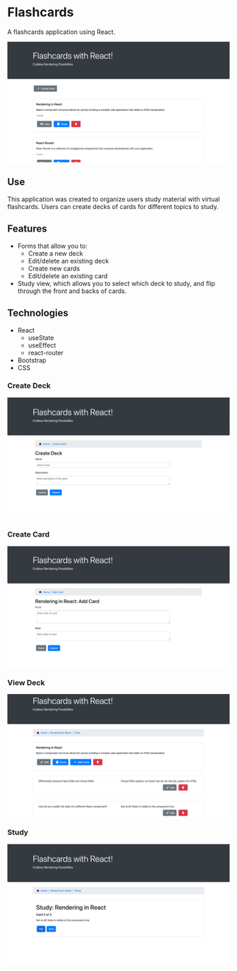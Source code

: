 # Flashcards
A flashcards application using React.

![A screen shot of my Flashcards App](/img/home-page.png "React Flashcards Home Page")

## Use

This application was created to organize users study material with virtual flashcards. Users can create decks of cards for different topics to study. 

## Features

* Forms that allow you to:
  * Create a new deck
  * Edit/delete an existing deck
  * Create new cards
  * Edit/delete an existing card
* Study view, which allows you to select which deck to study, and flip through the front and backs of cards.   

## Technologies

* React
  * useState
  * useEffect
  * react-router
* Bootstrap   
* CSS

### Create Deck
![A screen shot of my Flashcards App](/img/create-deck.png "React Flashcards Create Deck Page")

### Create Card
![A screen shot of my Flashcards App](/img/add-card.png "React Flashcards Add Card Page")

### View Deck
![A screen shot of my Flashcards App](/img/view-page.png "React Flashcards View Deck Page")

### Study
![A screen shot of my Flashcards App](/img/study-page.png "React Flashcards Study Page")

